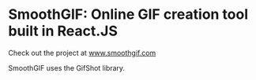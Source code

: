 # SmoothGIF: Online GIF creation tool built in React.JS
Check out the project at www.smoothgif.com

SmoothGIF uses the GifShot library. 
